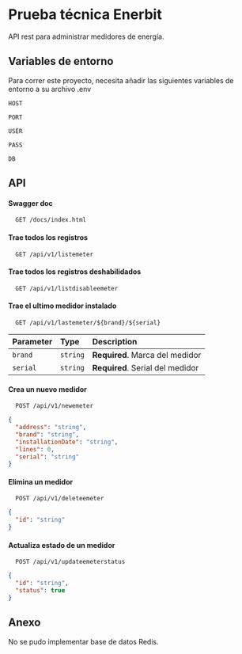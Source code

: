 
# Prueba técnica Enerbit

API rest para administrar medidores de energía.


## Variables de entorno

Para correr este proyecto, necesita añadir las siguientes variables de entorno a su archivo .env

`HOST`

`PORT`

`USER`

`PASS`

`DB`


## API

#### Swagger doc

```http
  GET /docs/index.html
```

#### Trae todos los registros

```http
  GET /api/v1/listemeter
```

#### Trae todos los registros deshabilidados

```http
  GET /api/v1/listdisableemeter
```

#### Trae el ultimo medidor instalado

```http
  GET /api/v1/lastemeter/${brand}/${serial}
```

| Parameter | Type     | Description                       |
| :-------- | :------- | :-------------------------------- |
| `brand`      | `string` | **Required**. Marca del medidor |
| `serial`      | `string` | **Required**. Serial del medidor |

#### Crea un nuevo medidor

```http
  POST /api/v1/newemeter
```

```json
{
  "address": "string",
  "brand": "string",
  "installationDate": "string",
  "lines": 0,
  "serial": "string"
}
```

#### Elimina un medidor

```http
  POST /api/v1/deleteemeter
```

```json
{
  "id": "string"
}
```

#### Actualiza estado de un medidor

```http
  POST /api/v1/updateemeterstatus
```

```json
{
  "id": "string",
  "status": true
}
```
## Anexo

No se pudo implementar base de datos Redis.


